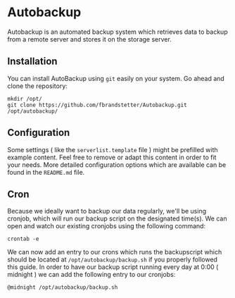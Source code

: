 # Autobackup

Autobackup is an automated backup system which retrieves data to backup from a remote server and stores it on the storage server.

## Installation

You can install AutoBackup using `git` easily on your system. Go ahead and clone the repository:

    mkdir /opt/
    git clone https://github.com/fbrandstetter/Autobackup.git /opt/autobackup/

## Configuration

Some settings ( like the `serverlist.template` file ) might be prefilled with example content. Feel free to remove or adapt this content in order to fit your needs. More detailed configuration options which are available can be found in the `README.md` file.

## Cron

Because we ideally want to backup our data regularly, we'll be using cronjob, which will run our backup script on the designated time(s). We can open and watch our existing cronjobs using the following command:

    crontab -e

We can now add an entry to our crons which runs the backupscript which should be located at `/opt/autobackup/backup.sh` if you properly followed this guide. In order to have our backup script running every day at 0:00 ( midnight ) we can add the following entry to our cronjobs:

    @midnight /opt/autobackup/backup.sh
